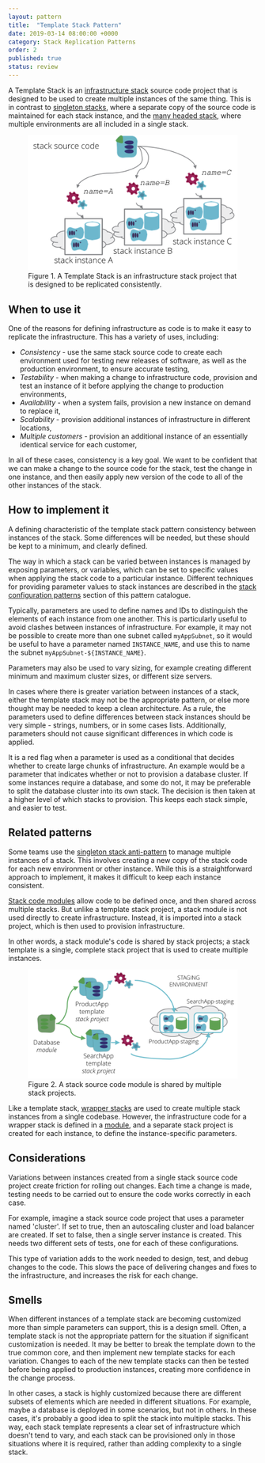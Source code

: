 ```yaml
---
layout: pattern
title:  "Template Stack Pattern"
date: 2019-03-14 08:00:00 +0000
category: Stack Replication Patterns
order: 2
published: true
status: review
---
```


A Template Stack is an [infrastructure stack](/patterns/stack-concept/) source code project that is designed to be used to create multiple instances of the same thing. This is in contrast to [singleton stacks](singleton-stack.html), where a separate copy of the source code is maintained for each stack instance, and the [many headed stack](many-headed-stack.html), where multiple environments are all included in a single stack.


<figure>
  <img src="images/template-stack.png" alt="A Template Stack is an infrastructure stack project that is designed to be replicated consistently"/>
  <figcaption>Figure 1. A Template Stack is an infrastructure stack project that is designed to be replicated consistently.</figcaption>
</figure>


## When to use it

One of the reasons for defining infrastructure as code is to make it easy to replicate the infrastructure. This has a variety of uses, including:

- *Consistency* - use the same stack source code to create each environment used for testing new releases of software, as well as the production environment, to ensure accurate testing,
- *Testability* - when making a change to infrastructure code, provision and test an instance of it before applying the change to production environments,
- *Availability* - when a system fails, provision a new instance on demand to replace it,
- *Scalability* - provision additional instances of infrastructure in different locations,
- *Multiple customers* - provision an additional instance of an essentially identical service for each customer,

In all of these cases, consistency is a key goal. We want to be confident that we can make a change to the source code for the stack, test the change in one instance, and then easily apply new version of the code to all of the other instances of the stack.


## How to implement it

A defining characteristic of the template stack pattern consistency between instances of the stack. Some differences will be needed, but these should be kept to a minimum, and clearly defined.

The way in which a stack can be varied between instances is managed by exposing parameters, or variables, which can be set to specific values when applying the stack code to a particular instance. Different techniques for providing parameter values to stack instances are described in the [stack configuration patterns](/patterns/stack-configuration/) section of this pattern catalogue. 

Typically, parameters are used to define names and IDs to distinguish the elements of each instance from one another. This is particularly useful to avoid clashes between instances of infrastructure. For example, it may not be possible to create more than one subnet called `myAppSubnet`, so it would be useful to have a parameter named `INSTANCE_NAME`, and use this to name the subnet `myAppSubnet-${INSTANCE_NAME}`.

Parameters may also be used to vary sizing, for example creating different minimum and maximum cluster sizes, or different size servers.

In cases where there is greater variation between instances of a stack, either the template stack may not be the appropriate pattern, or else more thought may be needed to keep a clean architecture. As a rule, the parameters used to define differences between stack instances should be very simple - strings, numbers, or in some cases lists. Additionally, parameters should not cause significant differences in which code is applied.

It is a red flag when a parameter is used as a conditional that decides whether to create large chunks of infrastructure. An example would be a parameter that indicates whether or not to provision a database cluster. If some instances require a database, and some do not, it may be preferable to split the database cluster into its own stack. The decision is then taken at a higher level of which stacks to provision. This keeps each stack simple, and easier to test.


## Related patterns

Some teams use the [singleton stack anti-pattern](singleton-stack.html) to manage multiple instances of a stack. This involves creating a new copy of the stack code for each new environment or other instance. While this is a straightforward approach to implement, it makes it difficult to keep each instance consistent.

[Stack code modules](/patterns/stack-concept/stack-code-module.html) allow code to be defined once, and then shared across multiple stacks. But unlike a template stack project, a stack module is not used directly to create infrastructure. Instead, it is imported into a stack project, which is then used to provision infrastructure.

In other words, a stack module's code is shared by stack projects; a stack template is a single, complete stack project that is used to create multiple instances.


<figure>
  <img src="images/code-module-used-by-template-stack.png" alt="A stack source code module is shared by stack projects"/>
  <figcaption>Figure 2. A stack source code module is shared by multiple stack projects.</figcaption>
</figure>


Like a template stack, [wrapper stacks](/patterns/stack-configuration/wrapper-stack.html) are used to create multiple stack instances from a single codebase. However, the infrastructure code for a wrapper stack is defined in a [module](/patterns/stack-concept/stack-code-module.html), and a separate stack project is created for each instance, to define the instance-specific parameters.


## Considerations

Variations between instances created from a single stack source code project create friction for rolling out changes. Each time a change is made, testing needs to be carried out to ensure the code works correctly in each case.

For example, imagine a stack source code project that uses a parameter named 'cluster'. If set to true, then an autoscaling cluster and load balancer are created. If set to false, then a single server instance is created. This needs two different sets of tests, one for each of these configurations.

This type of variation adds to the work needed to design, test, and debug changes to the code. This slows the pace of delivering changes and fixes to the infrastructure, and increases the risk for each change.


## Smells

When different instances of a template stack are becoming customized more than simple parameters can support, this is a design smell. Often, a template stack is not the appropriate pattern for the situation if significant customization is needed. It may be better to break the template down to the true common core, and then implement new template stacks for each variation. Changes to each of the new template stacks can then be tested before being applied to production instances, creating more confidence in the change process.

In other cases, a stack is highly customized because there are different subsets of elements which are needed in different situations. For example, maybe a database is deployed in some scenarios, but not in others. In these cases, it's probably a good idea to split the stack into multiple stacks. This way, each stack template represents a clear set of infrastructure which doesn't tend to vary, and each stack can be provisioned only in those situations where it is required, rather than adding complexity to a single stack.

